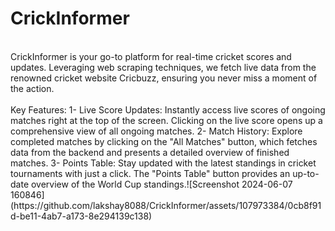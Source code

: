 # CrickInformer
<br>
CrickInformer is your go-to platform for real-time cricket scores and updates. Leveraging web scraping techniques, we fetch live data from the renowned cricket website Cricbuzz, ensuring you never miss a moment of the action.<br><br>
Key Features:
1- Live Score Updates: Instantly access live scores of ongoing matches right at the top of the screen. Clicking on the live score opens up a comprehensive view of all ongoing matches.
2- Match History: Explore completed matches by clicking on the "All Matches" button, which fetches data from the backend and presents a detailed overview of finished matches.
3- Points Table: Stay updated with the latest standings in cricket tournaments with just a click. The "Points Table" button provides an up-to-date overview of the World Cup standings.![Screenshot 2024-06-07 160846](https://github.com/lakshay8088/CrickInformer/assets/107973384/0cb8f91d-be11-4ab7-a173-8e294139c138)

